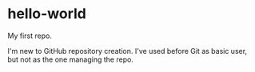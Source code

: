# hello-world
My first repo.

I'm new to GitHub repository creation.
I've used before Git as basic user, but not as the one managing the repo.
